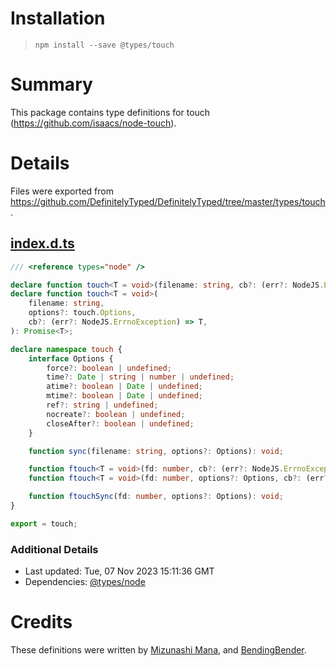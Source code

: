 # Installation
> `npm install --save @types/touch`

# Summary
This package contains type definitions for touch (https://github.com/isaacs/node-touch).

# Details
Files were exported from https://github.com/DefinitelyTyped/DefinitelyTyped/tree/master/types/touch.
## [index.d.ts](https://github.com/DefinitelyTyped/DefinitelyTyped/tree/master/types/touch/index.d.ts)
````ts
/// <reference types="node" />

declare function touch<T = void>(filename: string, cb?: (err?: NodeJS.ErrnoException) => T): Promise<T>;
declare function touch<T = void>(
    filename: string,
    options?: touch.Options,
    cb?: (err?: NodeJS.ErrnoException) => T,
): Promise<T>;

declare namespace touch {
    interface Options {
        force?: boolean | undefined;
        time?: Date | string | number | undefined;
        atime?: boolean | Date | undefined;
        mtime?: boolean | Date | undefined;
        ref?: string | undefined;
        nocreate?: boolean | undefined;
        closeAfter?: boolean | undefined;
    }

    function sync(filename: string, options?: Options): void;

    function ftouch<T = void>(fd: number, cb?: (err?: NodeJS.ErrnoException) => T): Promise<T>;
    function ftouch<T = void>(fd: number, options?: Options, cb?: (err?: NodeJS.ErrnoException) => T): Promise<T>;

    function ftouchSync(fd: number, options?: Options): void;
}

export = touch;

````

### Additional Details
 * Last updated: Tue, 07 Nov 2023 15:11:36 GMT
 * Dependencies: [@types/node](https://npmjs.com/package/@types/node)

# Credits
These definitions were written by [Mizunashi Mana](https://github.com/mizunashi-mana), and [BendingBender](https://github.com/BendingBender).
